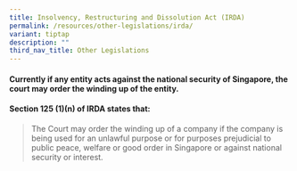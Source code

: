 ```yaml
---
title: Insolvency, Restructuring and Dissolution Act (IRDA)
permalink: /resources/other-legislations/irda/
variant: tiptap
description: ""
third_nav_title: Other Legislations
---
```

<h4>Currently if any entity acts against the national security of Singapore, the court may order the winding up of the entity.</h4><h4>Section 125 (1)(n) of IRDA states that:</h4><blockquote><p>The Court may order the winding up of a company if the company is being used for an unlawful purpose or for purposes prejudicial to public peace, welfare or good order in Singapore or against national security or interest.</p></blockquote><p></p>